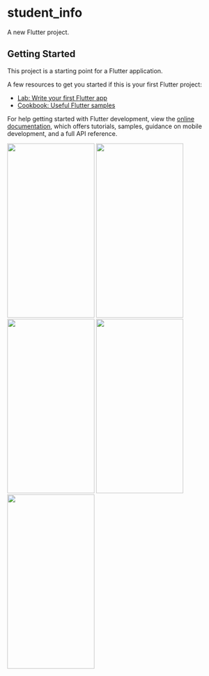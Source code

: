 # student_info

A new Flutter project.

## Getting Started

This project is a starting point for a Flutter application.

A few resources to get you started if this is your first Flutter project:

- [Lab: Write your first Flutter app](https://docs.flutter.dev/get-started/codelab)
- [Cookbook: Useful Flutter samples](https://docs.flutter.dev/cookbook)

For help getting started with Flutter development, view the
[online documentation](https://docs.flutter.dev/), which offers tutorials,
samples, guidance on mobile development, and a full API reference.
<p>
<img src="https://github.com/sumitFlutter/student_info_exam/assets/153794386/88016205-3ecb-4c32-982b-e3094dd574d0"
height="400px" width="200px"     />
  <img src="https://github.com/sumitFlutter/student_info_exam/assets/153794386/5b962640-bfe2-459d-a667-f498858d1cdf"
  height="400px" width="200px"     />
   <img src="https://github.com/sumitFlutter/student_info_exam/assets/153794386/5bd3b8fb-38c0-4917-9145-1f1f4fd6aa73"
  height="400px" width="200px"     />
   <img src="https://github.com/sumitFlutter/student_info_exam/assets/153794386/8236568c-9e68-4442-ac73-a09e019e2941"
  height="400px" width="200px"     />
    <img src="https://github.com/sumitFlutter/student_info_exam/assets/153794386/0a9e8669-e7ca-45e3-98ae-01309410185c"
  height="400px" width="200px"     />
</p>

